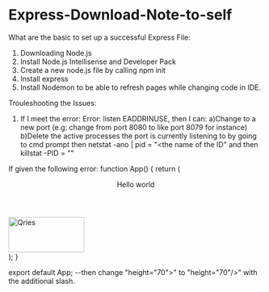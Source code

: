 # Express-Download-Note-to-self

What are the basic to set up a successful Express File:
1) Downloading Node.js
2) Install Node.js Intellisense and Developer Pack
3) Create a new node.js file by calling npm init
4) Install express
5) Install Nodemon to be able to refresh pages while changing code in IDE. 

Trouleshooting the Issues:
1) If I meet the error: Error: listen EADDRINUSE, then I can: 
a)Change to a new port (e.g: change from port 8080 to like port 8079 for instance)
b)Delete the active processes the port is currently listening to by going to cmd prompt then netstat -ano | pid = "<the name of the ID" and then
   killstat -PID = "<the ID>"

If given the following error:
function App() {
  return (
    <div className="App">
      <header>Hello world</header>
      <a href="https://www.qries.com/"><img alt="Qries" src="https://www.qries.com/images/banner_logo.png" width= "150" height="70"></a>
    </div>
  );
}

export default App;
--then change "height="70">" to "height="70"/>" with the additional slash.
